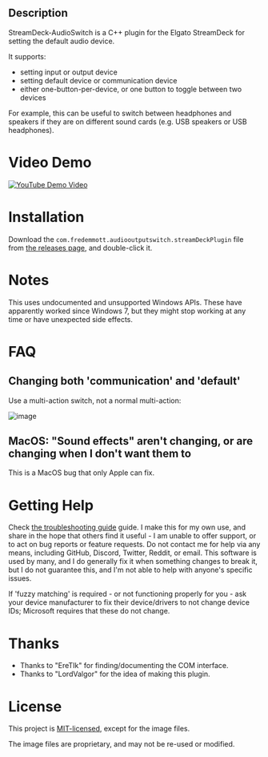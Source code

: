 ## Description

StreamDeck-AudioSwitch is a C++ plugin for the Elgato StreamDeck for setting the default audio device.

It supports:
- setting input or output device
- setting default device or communication device
- either one-button-per-device, or one button to toggle between two devices

For example, this can be useful to switch between headphones and speakers if they are on different sound cards (e.g. USB speakers or USB headphones).

# Video Demo

[![YouTube Demo Video](https://img.youtube.com/vi/Y5avo5WrwwM/0.jpg)](https://www.youtube.com/watch?v=Y5avo5WrwwM)

# Installation

Download the `com.fredemmott.audiooutputswitch.streamDeckPlugin` file from [the releases page](https://github.com/fredemmott/StreamDeck-AudioOutputSwitcher/releases), and double-click it.

# Notes

This uses undocumented and unsupported Windows APIs. These have apparently worked since Windows 7, but they
might stop working at any time or have unexpected side effects.


# FAQ

## Changing both 'communication' and 'default'

Use a multi-action switch, not a normal multi-action:

![image](https://user-images.githubusercontent.com/360927/206601016-e8785e16-edf9-4c6e-8829-1c54b9acaeaa.png)

## MacOS: "Sound effects" aren't changing, or are changing when I don't want them to

This is a MacOS bug that only Apple can fix.

# Getting Help

Check [the troubleshooting guide](TROUBLESHOOTING.md) guide. I make this for my own use, and share in the hope that others find it useful - I am unable to offer support, or to act on bug reports or feature requests. Do not contact me for help via any means, including GitHub, Discord, Twitter, Reddit, or email. This software is used by many, and I do generally fix it when something changes to break it, but I do not guarantee this, and I'm not able to help with anyone's specific issues.

If 'fuzzy matching' is required - or not functioning properly for you - ask your device manufacturer to fix their device/drivers to not change device IDs; Microsoft requires that these do not change.

# Thanks

- Thanks to "EreTIk" for finding/documenting the COM interface.
- Thanks to "LordValgor" for the idea of making this plugin.

# License

This project is [MIT-licensed](LICENSE), except for the image files.

The image files are proprietary, and may not be re-used or modified.

